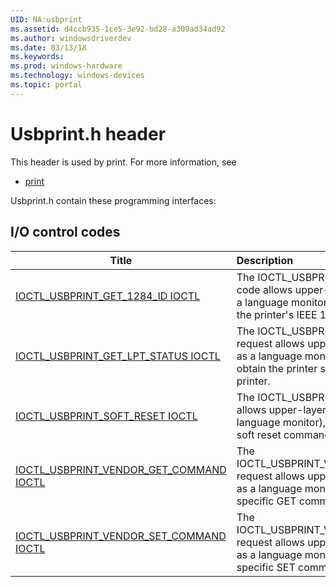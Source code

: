 ```yaml
---
UID: NA:usbprint
ms.assetid: d4ccb935-1ce5-3e92-bd28-a309ad34ad92
ms.author: windowsdriverdev
ms.date: 03/13/18
ms.keywords: 
ms.prod: windows-hardware
ms.technology: windows-devices
ms.topic: portal
---
```


# Usbprint.h header



This header is used by print. For more information, see
- [print](../_print/index.md)

Usbprint.h contain these programming interfaces:


## I/O control codes

| Title   | Description   |
| ---- |:---- |
| [IOCTL_USBPRINT_GET_1284_ID IOCTL](ni-usbprint-ioctl_usbprint_get_1284_id.md) | The IOCTL_USBPRINT_GET_1284_ID control code allows upper-layer software (such as a language monitor), to request and obtain the printer's IEEE 1284 device ID string. |
| [IOCTL_USBPRINT_GET_LPT_STATUS IOCTL](ni-usbprint-ioctl_usbprint_get_lpt_status.md) | The IOCTL_USBPRINT_GET_LPT_STATUS request allows upper-layer software (such as a language monitor), to request and obtain the printer status byte from a USB printer. |
| [IOCTL_USBPRINT_SOFT_RESET IOCTL](ni-usbprint-ioctl_usbprint_soft_reset.md) | The IOCTL_USBPRINT_SOFT_RESET request allows upper-layer software (such as a language monitor), to issue a class-specific soft reset command to the printer. |
| [IOCTL_USBPRINT_VENDOR_GET_COMMAND IOCTL](ni-usbprint-ioctl_usbprint_vendor_get_command.md) | The IOCTL_USBPRINT_VENDOR_GET_COMMAND request allows upper-layer software (such as a language monitor), to issue a vendor-specific GET command to the target device. |
| [IOCTL_USBPRINT_VENDOR_SET_COMMAND IOCTL](ni-usbprint-ioctl_usbprint_vendor_set_command.md) | The IOCTL_USBPRINT_VENDOR_SET_COMMAND request allows upper-layer software (such as a language monitor) to issue a vendor-specific SET command to the target device. |
